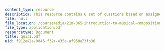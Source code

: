 ```yaml
---
content_type: resource
description: This resource contains 6 set of questions based on assigned listening.
file: null
file_location: /coursemedia/21m-065-introduction-to-musical-composition-fall-2005/f912e62a9d45f32e435eaf958e73fb36_quiz1.pdf
file_type: application/pdf
resourcetype: Document
title: quiz1.pdf
uid: f912e62a-9d45-f32e-435e-af958e73fb36
---
```

